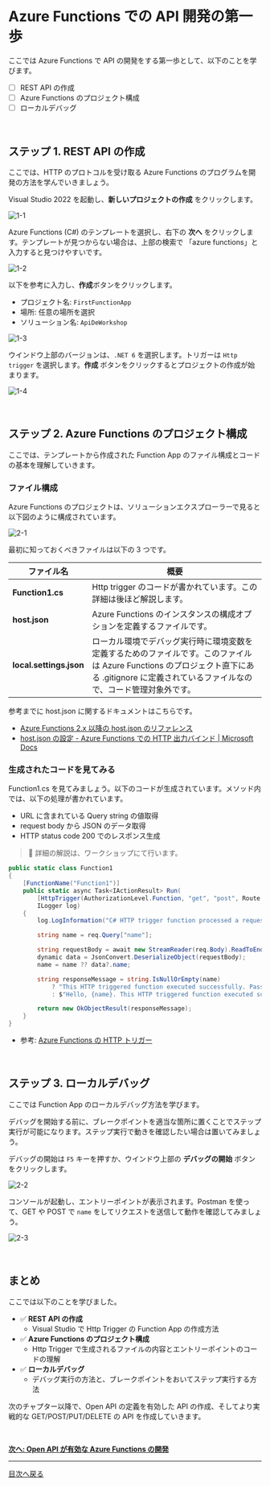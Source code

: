 # Azure Functions での API 開発の第一歩

ここでは Azure Functions で API の開発をする第一歩として、以下のことを学びます。

- [ ] REST API の作成
- [ ] Azure Functions のプロジェクト構成
- [ ] ローカルデバッグ

<br>

## ステップ 1. REST API の作成

ここでは、HTTP のプロトコルを受け取る Azure Functions のプログラムを開発の方法を学んでいきましょう。

Visual Studio 2022 を起動し、**新しいプロジェクトの作成** をクリックします。

![1-1](./images/create-function-app_1-1.png)

Azure Functions (C#) のテンプレートを選択し、右下の **次へ** をクリックします。テンプレートが見つからない場合は、上部の検索で 「azure functions」と入力すると見つけやすいです。

![1-2](./images/create-function-app_1-2.png)

以下を参考に入力し、**作成**ボタンをクリックします。

- プロジェクト名: `FirstFunctionApp`
- 場所: 任意の場所を選択
- ソリューション名: `ApiDeWorkshop`

![1-3](./images/create-function-app_1-3.png)

ウインドウ上部のバージョンは、`.NET 6` を選択します。トリガーは `Http trigger` を選択します。**作成** ボタンをクリックするとプロジェクトの作成が始まります。

![1-4](./images/create-function-app_1-4.png)

<br>

## ステップ 2. Azure Functions のプロジェクト構成

ここでは、テンプレートから作成された Function App のファイル構成とコードの基本を理解していきます。

### ファイル構成

Azure Functions のプロジェクトは、ソリューションエクスプローラーで見ると以下図のように構成されています。

![2-1](./images/create-function-app_2-1.png)

最初に知っておくべきファイルは以下の 3 つです。

| ファイル名 | 概要 |
| ----------------------- | -----------------------------|
| **Function1.cs** | Http trigger のコードが書かれています。この詳細は後ほど解説します。 |
| **host.json** | Azure Functions のインスタンスの構成オプションを定義するファイルです。 |
| **local.settings.json** | ローカル環境でデバッグ実行時に環境変数を定義するためのファイルです。このファイルは Azure Functions のプロジェクト直下にある .gitignore に定義されているファイルなので、コード管理対象外です。 |

参考までに host.json に関するドキュメントはこちらです。

- [Azure Functions 2.x 以降の host.json のリファレンス](https://docs.microsoft.com/ja-jp/azure/azure-functions/functions-host-json)
- [host.json の設定 - Azure Functions での HTTP 出力バインド | Microsoft Docs](https://docs.microsoft.com/ja-jp/azure/azure-functions/functions-bindings-http-webhook-output#hostjson-settings)


### 生成されたコードを見てみる

Function1.cs を見てみましょう。以下のコードが生成されています。メソッド内では、以下の処理が書かれています。

- URL に含まれている Query string の値取得
- request body から JSON のデータ取得
- HTTP status code 200 でのレスポンス生成

> 📢 詳細の解説は、ワークショップにて行います。


```csharp
public static class Function1
{
    [FunctionName("Function1")]
    public static async Task<IActionResult> Run(
        [HttpTrigger(AuthorizationLevel.Function, "get", "post", Route = null)] HttpRequest req,
        ILogger log)
    {
        log.LogInformation("C# HTTP trigger function processed a request.");

        string name = req.Query["name"];

        string requestBody = await new StreamReader(req.Body).ReadToEndAsync();
        dynamic data = JsonConvert.DeserializeObject(requestBody);
        name = name ?? data?.name;

        string responseMessage = string.IsNullOrEmpty(name)
            ? "This HTTP triggered function executed successfully. Pass a name in the query string or in the request body for a personalized response."
            : $"Hello, {name}. This HTTP triggered function executed successfully.";

        return new OkObjectResult(responseMessage);
    }
}
```

- 参考: [Azure Functions の HTTP トリガー](https://docs.microsoft.com/ja-jp/azure/azure-functions/functions-bindings-http-webhook-trigger?tabs=csharp)

<br>

## ステップ 3. ローカルデバッグ

ここでは Function App のローカルデバッグ方法を学びます。

デバッグを開始する前に、ブレークポイントを適当な箇所に置くことでステップ実行が可能になります。ステップ実行で動きを確認したい場合は置いてみましょう。

デバッグの開始は `F5` キーを押すか、ウインドウ上部の **デバッグの開始** ボタンをクリックします。

![2-2](./images/create-function-app_2-2.png)

コンソールが起動し、エントリーポイントが表示されます。Postman を使って、GET や POST で `name` をしてリクエストを送信して動作を確認してみましょう。

![2-3](./images/create-function-app_2-3.png)

<br>

## まとめ

ここでは以下のことを学びました。

- ✅ **REST API の作成**
  - Visual Studio で Http Trigger の Function App の作成方法
- ✅ **Azure Functions のプロジェクト構成**
  - Http Trigger で生成されるファイルの内容とエントリーポイントのコードの理解
- ✅ **ローカルデバッグ**
  - デバッグ実行の方法と、ブレークポイントをおいてステップ実行する方法

次のチャプター以降で、Open API の定義を有効した API の作成、そしてより実戦的な GET/POST/PUT/DELETE の API を作成していきます。

<br>

[**次へ: Open API が有効な Azure Functions の開発**](./create-function-app-with-open-api.md)

----

[目次へ戻る](./selfpaced-handson.md)
